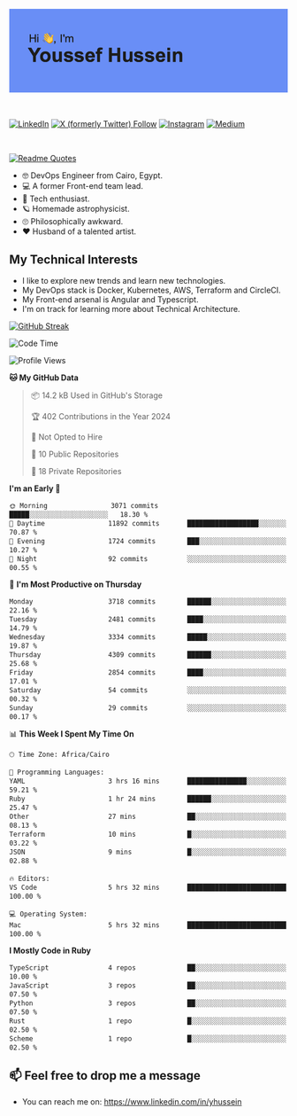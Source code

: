 [![Youssef's GitHub Banner](./assets/youssef-hussein.png)](https://github.com/yorki404)

</br>

[![LinkedIn](https://img.shields.io/badge/linkedin-%230077B5.svg?style=for-the-badge&logo=linkedin&logoColor=white)](https://www.linkedin.com/in/yhussein/)
[![X (formerly Twitter) Follow](https://img.shields.io/twitter/follow/devqik_?style=for-the-badge&logo=X&logoColor=White&labelColor=White)](https://twitter.com/devqik_)
[![Instagram](https://img.shields.io/badge/devqik-E4405F?style=for-the-badge&logo=Instagram&logoColor=white)](https://instagram.com/devqik)
[![Medium](https://img.shields.io/badge/Medium-12100E?style=for-the-badge&logo=medium&logoColor=white)](https://medium.com/@devqik)

</br>

[![Readme Quotes](https://quotes-github-readme.vercel.app/api?type=horizontal&theme=dark)](https://github.com/piyushsuthar/github-readme-quotes)

- :nerd_face: DevOps Engineer from Cairo, Egypt.
- :computer: A former Front-end team lead.
- :satellite: Tech enthusiast.
- :ringed_planet: Homemade astrophysicist.
- :roll_eyes: Philosophically awkward.
- :heart: Husband of a talented artist.

## My Technical Interests

- I like to explore new trends and learn new technologies.
- My DevOps stack is Docker, Kubernetes, AWS, Terraform and CircleCI.
- My Front-end arsenal is Angular and Typescript.
- I'm on track for learning more about Technical Architecture.

[![GitHub Streak](https://streak-stats.demolab.com/?user=devqik&theme=dark)](https://git.io/streak-stats)

<!--START_SECTION:waka-->
![Code Time](http://img.shields.io/badge/Code%20Time-796%20hrs%2032%20mins-blue)

![Profile Views](http://img.shields.io/badge/Profile%20Views-0-blue)

**🐱 My GitHub Data** 

> 📦 14.2 kB Used in GitHub's Storage 
 > 
> 🏆 402 Contributions in the Year 2024
 > 
> 🚫 Not Opted to Hire
 > 
> 📜 10 Public Repositories 
 > 
> 🔑 18 Private Repositories 
 > 
**I'm an Early 🐤** 

```text
🌞 Morning                3071 commits        █████░░░░░░░░░░░░░░░░░░░░   18.30 % 
🌆 Daytime                11892 commits       ██████████████████░░░░░░░   70.87 % 
🌃 Evening                1724 commits        ███░░░░░░░░░░░░░░░░░░░░░░   10.27 % 
🌙 Night                  92 commits          ░░░░░░░░░░░░░░░░░░░░░░░░░   00.55 % 
```
📅 **I'm Most Productive on Thursday** 

```text
Monday                   3718 commits        ██████░░░░░░░░░░░░░░░░░░░   22.16 % 
Tuesday                  2481 commits        ████░░░░░░░░░░░░░░░░░░░░░   14.79 % 
Wednesday                3334 commits        █████░░░░░░░░░░░░░░░░░░░░   19.87 % 
Thursday                 4309 commits        ██████░░░░░░░░░░░░░░░░░░░   25.68 % 
Friday                   2854 commits        ████░░░░░░░░░░░░░░░░░░░░░   17.01 % 
Saturday                 54 commits          ░░░░░░░░░░░░░░░░░░░░░░░░░   00.32 % 
Sunday                   29 commits          ░░░░░░░░░░░░░░░░░░░░░░░░░   00.17 % 
```


📊 **This Week I Spent My Time On** 

```text
🕑︎ Time Zone: Africa/Cairo

💬 Programming Languages: 
YAML                     3 hrs 16 mins       ███████████████░░░░░░░░░░   59.21 % 
Ruby                     1 hr 24 mins        ██████░░░░░░░░░░░░░░░░░░░   25.47 % 
Other                    27 mins             ██░░░░░░░░░░░░░░░░░░░░░░░   08.13 % 
Terraform                10 mins             █░░░░░░░░░░░░░░░░░░░░░░░░   03.22 % 
JSON                     9 mins              █░░░░░░░░░░░░░░░░░░░░░░░░   02.88 % 

🔥 Editors: 
VS Code                  5 hrs 32 mins       █████████████████████████   100.00 % 

💻 Operating System: 
Mac                      5 hrs 32 mins       █████████████████████████   100.00 % 
```

**I Mostly Code in Ruby** 

```text
TypeScript               4 repos             ██░░░░░░░░░░░░░░░░░░░░░░░   10.00 % 
JavaScript               3 repos             ██░░░░░░░░░░░░░░░░░░░░░░░   07.50 % 
Python                   3 repos             ██░░░░░░░░░░░░░░░░░░░░░░░   07.50 % 
Rust                     1 repo              █░░░░░░░░░░░░░░░░░░░░░░░░   02.50 % 
Scheme                   1 repo              █░░░░░░░░░░░░░░░░░░░░░░░░   02.50 % 
```




<!--END_SECTION:waka-->

## 📫 Feel free to drop me a message
- You can reach me on: https://www.linkedin.com/in/yhussein

